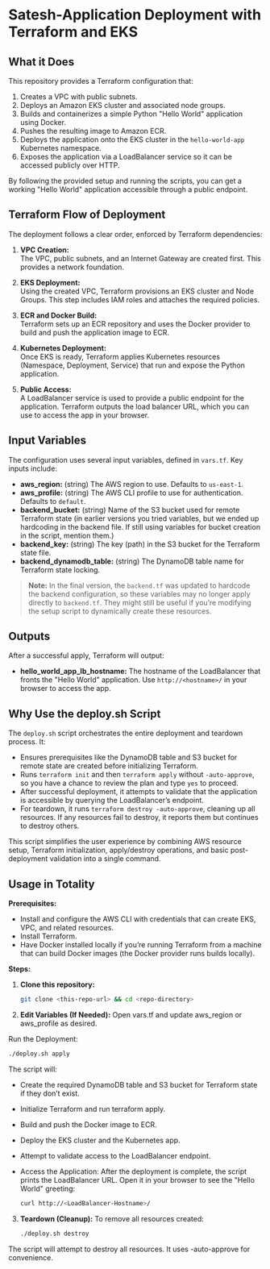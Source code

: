 # Satesh-Application Deployment with Terraform and EKS

## What it Does
This repository provides a Terraform configuration that:

1. Creates a VPC with public subnets.
2. Deploys an Amazon EKS cluster and associated node groups.
3. Builds and containerizes a simple Python "Hello World" application using Docker.
4. Pushes the resulting image to Amazon ECR.
5. Deploys the application onto the EKS cluster in the `hello-world-app` Kubernetes namespace.
6. Exposes the application via a LoadBalancer service so it can be accessed publicly over HTTP.

By following the provided setup and running the scripts, you can get a working "Hello World" application accessible through a public endpoint.

## Terraform Flow of Deployment
The deployment follows a clear order, enforced by Terraform dependencies:

1. **VPC Creation:**  
   The VPC, public subnets, and an Internet Gateway are created first. This provides a network foundation.
   
2. **EKS Deployment:**  
   Using the created VPC, Terraform provisions an EKS cluster and Node Groups. This step includes IAM roles and attaches the required policies.
   
3. **ECR and Docker Build:**  
   Terraform sets up an ECR repository and uses the Docker provider to build and push the application image to ECR.
   
4. **Kubernetes Deployment:**  
   Once EKS is ready, Terraform applies Kubernetes resources (Namespace, Deployment, Service) that run and expose the Python application.

5. **Public Access:**  
   A LoadBalancer service is used to provide a public endpoint for the application. Terraform outputs the load balancer URL, which you can use to access the app in your browser.

## Input Variables
The configuration uses several input variables, defined in `vars.tf`. Key inputs include:

- **aws_region:** (string) The AWS region to use. Defaults to `us-east-1`.
- **aws_profile:** (string) The AWS CLI profile to use for authentication. Defaults to `default`.
- **backend_bucket:** (string) Name of the S3 bucket used for remote Terraform state (in earlier versions you tried variables, but we ended up hardcoding in the backend file. If still using variables for bucket creation in the script, mention them.)
- **backend_key:** (string) The key (path) in the S3 bucket for the Terraform state file.
- **backend_dynamodb_table:** (string) The DynamoDB table name for Terraform state locking.

> **Note:** In the final version, the `backend.tf` was updated to hardcode the backend configuration, so these variables may no longer apply directly to `backend.tf`. They might still be useful if you’re modifying the setup script to dynamically create these resources.

## Outputs
After a successful apply, Terraform will output:

- **hello_world_app_lb_hostname:** The hostname of the LoadBalancer that fronts the "Hello World" application. Use `http://<hostname>/` in your browser to access the app.

## Why Use the deploy.sh Script
The `deploy.sh` script orchestrates the entire deployment and teardown process. It:

- Ensures prerequisites like the DynamoDB table and S3 bucket for remote state are created before initializing Terraform.
- Runs `terraform init` and then `terraform apply` without `-auto-approve`, so you have a chance to review the plan and type `yes` to proceed.
- After successful deployment, it attempts to validate that the application is accessible by querying the LoadBalancer’s endpoint.
- For teardown, it runs `terraform destroy -auto-approve`, cleaning up all resources. If any resources fail to destroy, it reports them but continues to destroy others.

This script simplifies the user experience by combining AWS resource setup, Terraform initialization, apply/destroy operations, and basic post-deployment validation into a single command.

## Usage in Totality
**Prerequisites:**
- Install and configure the AWS CLI with credentials that can create EKS, VPC, and related resources.
- Install Terraform.
- Have Docker installed locally if you’re running Terraform from a machine that can build Docker images (the Docker provider runs builds locally).

**Steps:**
1. **Clone this repository:**  
   ```bash
   git clone <this-repo-url> && cd <repo-directory>
   ```


2. **Edit Variables (If Needed):** Open vars.tf and update aws_region or aws_profile as desired.

Run the Deployment:

   ```bash
   ./deploy.sh apply
   ```

The script will:
- Create the required DynamoDB table and S3 bucket for Terraform state if they don’t exist.
- Initialize Terraform and run terraform apply.
- Build and push the Docker image to ECR.
- Deploy the EKS cluster and the Kubernetes app.
- Attempt to validate access to the LoadBalancer endpoint.
- Access the Application: After the deployment is complete, the script prints the LoadBalancer URL. Open it in your browser to see the "Hello World" greeting:

   ```bash
   curl http://<LoadBalancer-Hostname>/
   ```


3. **Teardown (Cleanup):** To remove all resources created:

   ```bash
   ./deploy.sh destroy
   ```
The script will attempt to destroy all resources. It uses -auto-approve for convenience.